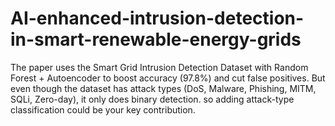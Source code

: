 # AI-enhanced-intrusion-detection-in-smart-renewable-energy-grids
The paper uses the Smart Grid Intrusion Detection Dataset with Random Forest + Autoencoder to boost accuracy (97.8%) and cut false positives. But even though the dataset has attack types (DoS, Malware, Phishing, MITM, SQLi, Zero-day), it only does binary detection. so adding attack-type classification could be your key contribution.
